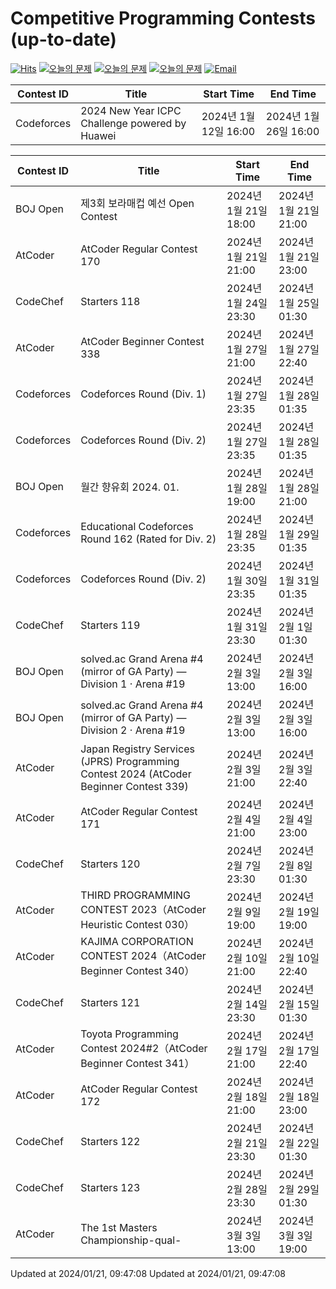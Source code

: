 Competitive Programming Contests (up-to-date)
========
[![Hits](https://hits.seeyoufarm.com/api/count/incr/badge.svg?url=https%3A%2F%2Fgithub.com%2Fika9810%2FCompetitive-Programming-Contests&count_bg=%2379C83D&title_bg=%23555555&icon=&icon_color=%23E7E7E7&title=hits&edge_flat=false)](https://hits.seeyoufarm.com)
[![오늘의 문제](https://img.shields.io/badge/Today's%20ABC-Link-lightpink)](https://github.com/ika9810/Atcoder-Daily-Contests/blob/main/ABC.md) 
[![오늘의 문제](https://img.shields.io/badge/Today's%20ARC-Link-orange)](https://github.com/ika9810/Atcoder-Daily-Contests/blob/main/ARC.md) 
[![오늘의 문제](https://img.shields.io/badge/Today's%20AGC-Link-red)](https://github.com/ika9810/Atcoder-Daily-Contests/blob/main/AGC.md) 
[![Email](https://img.shields.io/badge/Email-ika7204@naver.com-ff69b4)](mailTo:ika7204@naver.com)

 Contest ID | Title | Start Time | End Time |
---|---|---|---|
| Codeforces | 2024 New Year ICPC Challenge powered by Huawei | 2024년 1월 12일 16:00 | 2024년 1월 26일 16:00 |

 Contest ID | Title | Start Time | End Time |
---|---|---|---|
| BOJ Open | 제3회 보라매컵 예선 Open Contest | 2024년 1월 21일 18:00 | 2024년 1월 21일 21:00 |
| AtCoder | AtCoder Regular Contest 170 | 2024년 1월 21일 21:00 | 2024년 1월 21일 23:00 |
| CodeChef | Starters 118 | 2024년 1월 24일 23:30 | 2024년 1월 25일 01:30 |
| AtCoder | AtCoder Beginner Contest 338 | 2024년 1월 27일 21:00 | 2024년 1월 27일 22:40 |
| Codeforces | Codeforces Round (Div. 1) | 2024년 1월 27일 23:35 | 2024년 1월 28일 01:35 |
| Codeforces | Codeforces Round (Div. 2) | 2024년 1월 27일 23:35 | 2024년 1월 28일 01:35 |
| BOJ Open | 월간 향유회 2024. 01. | 2024년 1월 28일 19:00 | 2024년 1월 28일 21:00 |
| Codeforces | Educational Codeforces Round 162 (Rated for Div. 2) | 2024년 1월 28일 23:35 | 2024년 1월 29일 01:35 |
| Codeforces | Codeforces Round (Div. 2) | 2024년 1월 30일 23:35 | 2024년 1월 31일 01:35 |
| CodeChef | Starters 119 | 2024년 1월 31일 23:30 | 2024년 2월 1일 01:30 |
| BOJ Open | solved.ac Grand Arena #4 (mirror of GA Party) — Division 1 · Arena #19 | 2024년 2월 3일 13:00 | 2024년 2월 3일 16:00 |
| BOJ Open | solved.ac Grand Arena #4 (mirror of GA Party) — Division 2 · Arena #19 | 2024년 2월 3일 13:00 | 2024년 2월 3일 16:00 |
| AtCoder | Japan Registry Services (JPRS) Programming Contest 2024 (AtCoder Beginner Contest 339) | 2024년 2월 3일 21:00 | 2024년 2월 3일 22:40 |
| AtCoder | AtCoder Regular Contest 171 | 2024년 2월 4일 21:00 | 2024년 2월 4일 23:00 |
| CodeChef | Starters 120 | 2024년 2월 7일 23:30 | 2024년 2월 8일 01:30 |
| AtCoder | THIRD PROGRAMMING CONTEST 2023（AtCoder Heuristic Contest 030） | 2024년 2월 9일 19:00 | 2024년 2월 19일 19:00 |
| AtCoder | KAJIMA CORPORATION CONTEST 2024（AtCoder Beginner Contest 340） | 2024년 2월 10일 21:00 | 2024년 2월 10일 22:40 |
| CodeChef | Starters 121 | 2024년 2월 14일 23:30 | 2024년 2월 15일 01:30 |
| AtCoder | Toyota Programming Contest 2024#2（AtCoder Beginner Contest 341） | 2024년 2월 17일 21:00 | 2024년 2월 17일 22:40 |
| AtCoder | AtCoder Regular Contest 172 | 2024년 2월 18일 21:00 | 2024년 2월 18일 23:00 |
| CodeChef | Starters 122 | 2024년 2월 21일 23:30 | 2024년 2월 22일 01:30 |
| CodeChef | Starters 123 | 2024년 2월 28일 23:30 | 2024년 2월 29일 01:30 |
| AtCoder | The 1st Masters Championship-qual- | 2024년 3월 3일 13:00 | 2024년 3월 3일 19:00 |

Updated at 2024/01/21, 09:47:08
Updated at 2024/01/21, 09:47:08
